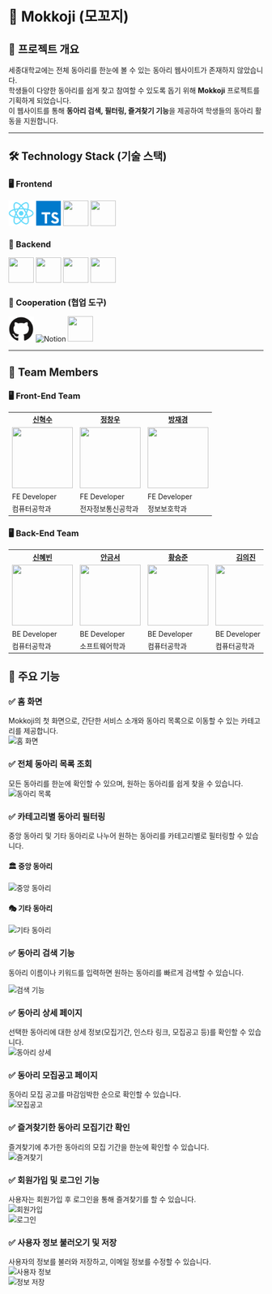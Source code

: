 # 🎉 Mokkoji (모꼬지)

## 📌 프로젝트 개요  
세종대학교에는 전체 동아리를 한눈에 볼 수 있는 동아리 웹사이트가 존재하지 않았습니다.  
학생들이 다양한 동아리를 쉽게 찾고 참여할 수 있도록 돕기 위해 **Mokkoji** 프로젝트를 기획하게 되었습니다.  
이 웹사이트를 통해 **동아리 검색, 필터링, 즐겨찾기 기능**을 제공하여 학생들의 동아리 활동을 지원합니다.

---

## 🛠 Technology Stack (기술 스택)

### 🖥 Frontend  
<p align="left">
  <img src="https://raw.githubusercontent.com/devicons/devicon/master/icons/react/react-original.svg" alt="React" width="50" height="50"/>
  <img src="https://raw.githubusercontent.com/devicons/devicon/master/icons/typescript/typescript-original.svg" alt="TypeScript" width="50" height="50"/>
  <img src="https://github.com/user-attachments/assets/a1260f1c-7f08-4236-8994-8b3f93fdc8bf" width="50" height="50"/>
  <img src="https://github.com/user-attachments/assets/c42e1189-b47e-4121-88d6-e51ac6c8ecff" width="50" height="50"/>
</p>

### 🔧 Backend  
<p align="left">
  <img src="https://github.com/user-attachments/assets/f04fb377-ca6c-4078-be40-277d474fccc3" width="50" height="50"/>
  <img src="https://github.com/user-attachments/assets/241ec7bc-9f52-4144-b36d-36f0224bba53" width="50" height="50"/>  
  <img src="https://github.com/user-attachments/assets/87177a59-0d75-43a5-8239-77ece7cf9af9" width="50" height="50"/>
  <img src="https://github.com/user-attachments/assets/106a82ed-f425-44a9-a2bd-ca9b06c7e9a0" width="50" height="50"/>
</p>

### 🤝 Cooperation (협업 도구)  
<p align="left">
  <img src="https://raw.githubusercontent.com/devicons/devicon/master/icons/github/github-original.svg" alt="GitHub" width="50" height="50"/>
  <img src="https://upload.wikimedia.org/wikipedia/commons/4/45/Notion_app_logo.png" alt="Notion" width="50" height="50"/>
  <img src="https://github.com/user-attachments/assets/586d6a05-890d-476a-9348-4ad53b286ee9" width="50" height="50"/>
</p>

---
## 👥 Team Members

### 🖥️ Front-End Team  
<table>
  <tr>
    <th><a href="https://github.com/sins051301">신혁수</a></th>
    <th><a href="https://github.com/ChangwooJ">정창우</a></th>
    <th><a href="https://github.com/Jae-kyoung">방재경</a></th>
  </tr>
  <tr>
    <td>
      <img src="https://github.com/user-attachments/assets/707a771f-56d1-4b33-80d7-8d76b6c94d64" width="120px" height="120px"/>
    </td>
    <td>
      <img src="https://github.com/user-attachments/assets/7400b9d8-ad5c-46cf-bf3e-f7319c1db3b6" width="120px" height="120px"/>
    </td>
    <td>
      <img src="https://github.com/user-attachments/assets/57316d29-f270-49b4-a368-0b6e055e6096" width="120px" height="120px"/>
    </td>
  </tr>
  <tr>
    <td>FE Developer</td>
    <td>FE Developer</td>
    <td>FE Developer</td>
  </tr>
  <tr>
    <td>컴퓨터공학과</td>
    <td>전자정보통신공학과</td>
    <td>정보보호학과</td>
  </tr>
</table>

### 🖥️ Back-End Team  
<table>
  <tr>
    <th><a href="https://github.com/shin378378">신혜빈</a></th>
    <th><a href="https://github.com/goldm0ng">안금서</a></th>
    <th><a href="https://github.com/davidolleh">황승준</a></th>
    <th><a href="https://github.com/sansan20535">김의진</a></th>
  </tr>
  <tr>
    <td>
      <img src="https://github.com/user-attachments/assets/30288ae1-f8f9-4409-a483-b9244a3df618" width="120px" height="120px"/>
    </td>
    <td>
      <img src="https://github.com/user-attachments/assets/d37a0305-9402-4252-bc86-80a297edc4f8" width="120px" height="120px"/>
    </td>
    <td>
      <img src="https://github.com/user-attachments/assets/53ff6d2f-1cb6-47f4-87dd-e3a929c1add3" width="120px" height="120px"/>
    </td>
    <td>
      <img src="https://github.com/user-attachments/assets/a9479c33-d451-48bd-9ac1-42448045175b" width="120px" height="120px"/>
    </td>
  </tr>
  <tr>
    <td>BE Developer</td>
    <td>BE Developer</td>
    <td>BE Developer</td>
    <td>BE Developer</td>
  </tr>
  <tr>
    <td>컴퓨터공학과</td>
    <td>소프트웨어학과</td>
    <td>컴퓨터공학과</td>
    <td>컴퓨터공학과</td>
  </tr>
</table>

</div>


## 🚀 주요 기능

### ✅ **홈 화면**
Mokkoji의 첫 화면으로, 간단한 서비스 소개와 동아리 목록으로 이동할 수 있는 카테고리를 제공합니다.  
![홈 화면](https://github.com/user-attachments/assets/210c0bc7-d98f-48c5-b963-6d8c3982540e)

### ✅ **전체 동아리 목록 조회**
모든 동아리를 한눈에 확인할 수 있으며, 원하는 동아리를 쉽게 찾을 수 있습니다.  
![동아리 목록](https://github.com/user-attachments/assets/e7835e03-ab2f-4fcc-8415-9181107a9861)

### ✅ **카테고리별 동아리 필터링**
중앙 동아리 및 기타 동아리로 나누어 원하는 동아리를 카테고리별로 필터링할 수 있습니다.

#### 🏛 중앙 동아리  
![중앙 동아리](https://github.com/user-attachments/assets/bc110736-b13b-4989-8b61-af7e199cd8cc)  

#### 🎭 기타 동아리  
![기타 동아리](https://github.com/user-attachments/assets/bae317d2-433a-4a48-84cc-96763fe81bcf)

### ✅ **동아리 검색 기능**
동아리 이름이나 키워드를 입력하면 원하는 동아리를 빠르게 검색할 수 있습니다.  

![검색 기능](https://github.com/user-attachments/assets/fc96bdad-92db-4425-b4f4-584b710aa43b)

### ✅ **동아리 상세 페이지**
선택한 동아리에 대한 상세 정보(모집기간, 인스타 링크, 모집공고 등)를 확인할 수 있습니다.  
![동아리 상세](https://github.com/user-attachments/assets/09f75624-3777-4d22-9eeb-6e7bdaefc85f)

### ✅ **동아리 모집공고 페이지**
동아리 모집 공고를 마감임박한 순으로 확인할 수 있습니다.  
![모집공고](https://github.com/user-attachments/assets/64cc593a-3e54-4120-83d4-81ecc776589c)

### ✅ **즐겨찾기한 동아리 모집기간 확인**
즐겨찾기에 추가한 동아리의 모집 기간을 한눈에 확인할 수 있습니다.  
![즐겨찾기](https://github.com/user-attachments/assets/204a030d-3448-4ece-be73-e369d9cc699e)

### ✅ **회원가입 및 로그인 기능**
사용자는 회원가입 후 로그인을 통해 즐겨찾기를 할 수 있습니다.  
![회원가입](https://github.com/user-attachments/assets/af2669e6-5e9b-4c31-8d7b-664d94e9d011)  
![로그인](https://github.com/user-attachments/assets/1172cb8a-1377-4030-9bab-30f5b68e68fd)

### ✅ **사용자 정보 불러오기 및 저장**
사용자의 정보를 불러와 저장하고, 이메일 정보를 수정할 수 있습니다.  
![사용자 정보](https://github.com/user-attachments/assets/8d0bb361-eb68-493d-9f69-4b23990d16e5)  
![정보 저장](https://github.com/user-attachments/assets/8ad73e2e-8f04-4ab8-b1f0-098849eae9e4)
